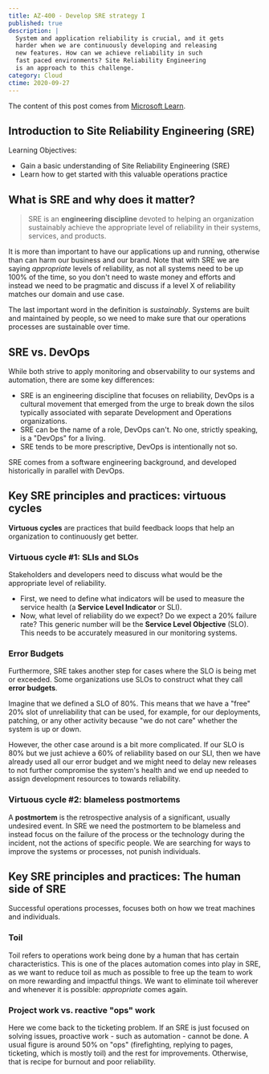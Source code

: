 ```yaml
---
title: AZ-400 - Develop SRE strategy I
published: true
description: |
  System and application reliability is crucial, and it gets
  harder when we are continuously developing and releasing
  new features. How can we achieve reliability in such
  fast paced environments? Site Reliability Engineering
  is an approach to this challenge. 
category: Cloud
ctime: 2020-09-27
---
```


The content of this post comes from [Microsoft Learn](https://docs.microsoft.com/en-us/learn/modules/intro-to-site-reliability-engineering/).

## Introduction to Site Reliability Engineering (SRE)

Learning Objectives:
* Gain a basic understanding of Site Reliability Engineering (SRE)
* Learn how to get started with this valuable operations practice

## What is SRE and why does it matter?

> SRE is an **engineering discipline** devoted to helping an organization sustainably achieve the appropriate level of reliability in their systems, services, and products.

It is more than important to have our applications up and running, otherwise than can harm our business and our brand. Note that with SRE we are saying *appropriate* levels of reliability, as not all systems need to be up 100% of the time, so you don't need to waste money and efforts and instead we need to be pragmatic and discuss if a level X of reliability matches our domain and use case.

The last important word in the definition is *sustainably*. Systems are built and maintained by people, so we need to make sure that our operations processes are sustainable over time.

## SRE vs. DevOps

While both strive to apply monitoring and observability to our systems and automation, there are some key differences:

* SRE is an engineering discipline that focuses on reliability, DevOps is a cultural movement that emerged from the urge to break down the silos typically associated with separate Development and Operations organizations.
* SRE can be the name of a role, DevOps can't. No one, strictly speaking, is a "DevOps" for a living.
* SRE tends to be more prescriptive, DevOps is intentionally not so.

SRE comes from a software engineering background, and developed historically in parallel with DevOps.

## Key SRE principles and practices: virtuous cycles

**Virtuous cycles** are practices that build feedback loops that help an organization to continuously get better.

### Virtuous cycle #1: SLIs and SLOs

Stakeholders and developers need to discuss what would be the appropriate level of reliability. 
* First, we need to define what indicators will be used to measure the service health (a **Service Level Indicator** or SLI).
* Now, what level of reliability do we expect? Do we expect a 20% failure rate? This generic number will be the **Service Level Objective** (SLO). This needs to be accurately measured in our monitoring systems.

### Error Budgets

Furthermore, SRE takes another step for cases where the SLO is being met or exceeded. Some organizations use SLOs to construct what they call **error budgets**.

Imagine that we defined a SLO of 80%. This means that we have a "free" 20% slot of unreliability that can be used, for example, for our deployments, patching, or any other activity because "we do not care" whether the system is up or down.

However, the other case around is a bit more complicated. If our SLO is 80% but we just achieve a 60% of reliability based on our SLI, then we have already used all our error budget and we might need to delay new releases to not further compromise the system's health and we end up needed to assign development resources to towards reliability.

### Virtuous cycle #2: blameless postmortems

A **postmortem** is the retrospective analysis of a significant, usually undesired event. In SRE we need the postmortem to be blameless and instead focus on the failure of the process or the technology during the incident, not the actions of specific people. We are searching for ways to improve the systems or processes, not punish individuals.

## Key SRE principles and practices: The human side of SRE

Successful operations processes, focuses both on how we treat machines and individuals.

### Toil

Toil refers to operations work being done by a human that has certain characteristics. This is one of the places automation comes into play in SRE, as we want to reduce toil as much as possible to free up the team to work on more rewarding and impactful things. We want to eliminate toil wherever and whenever it is possible: *appropriate* comes again.

### Project work vs. reactive "ops" work

Here we come back to the ticketing problem. If an SRE is just focused on solving issues, proactive work - such as automation - cannot be done. A usual figure is around 50% on "ops" (firefighting, replying to pages, ticketing, which is mostly toil) and the rest for improvements. Otherwise, that is recipe for burnout and poor reliability.
